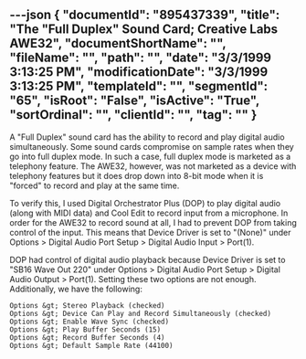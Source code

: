 ---json
{
  "documentId": "895437339",
  "title": "The &quot;Full Duplex&quot; Sound Card; Creative Labs AWE32",
  "documentShortName": "",
  "fileName": "",
  "path": "",
  "date": "3/3/1999 3:13:25 PM",
  "modificationDate": "3/3/1999 3:13:25 PM",
  "templateId": "",
  "segmentId": "65",
  "isRoot": "False",
  "isActive": "True",
  "sortOrdinal": "",
  "clientId": "",
  "tag": ""
}
---

A &quot;Full Duplex&quot; sound card has the ability to record and play digital audio simultaneously. Some sound cards compromise on sample rates when they go into full duplex mode. In such a case, full duplex mode is marketed as a telephony feature. The AWE32, however, was not marketed as a device with telephony features but it does drop down into 8-bit mode when it is &quot;forced&quot; to record and play at the same time.

To verify this, I used Digital Orchestrator Plus (DOP) to play digital audio (along with MIDI data) and Cool Edit to record input from a microphone. In order for the AWE32 to record sound at all, I had to prevent DOP from taking control of the input. This means that Device Driver is set to &quot;(None)&quot; under Options &gt; Digital Audio Port Setup &gt; Digital Audio Input &gt; Port(1).

DOP had control of digital audio playback because Device Driver is set to &quot;SB16 Wave Out 220&quot; under Options &gt; Digital Audio Port Setup &gt; Digital Audio Output &gt; Port(1). Setting these two options are not enough. Additionally, we have the following:

    Options &gt; Stereo Playback (checked)
    Options &gt; Device Can Play and Record Simultaneously (checked)
    Options &gt; Enable Wave Sync (checked)
    Options &gt; Play Buffer Seconds (15)
    Options &gt; Record Buffer Seconds (4)
    Options &gt; Default Sample Rate (44100)
